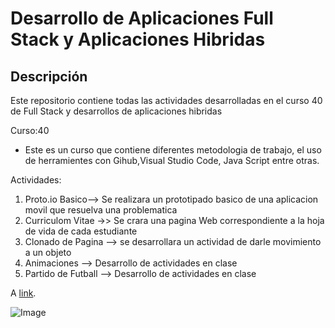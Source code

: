 # Desarrollo de Aplicaciones Full Stack y Aplicaciones Hibridas
## Descripción
Este repositorio contiene todas las actividades desarrolladas en el curso 40 de Full Stack y desarrollos de aplicaciones hibridas

Curso:40 

  * Este es un curso que contiene diferentes metodologia de trabajo, el uso de herramientes con Gihub,Visual Studio Code, Java Script entre otras.
  

Actividades:

  1. Proto.io Basico--> Se realizara un prototipado basico de una aplicacion movil que resuelva una problematica
  2. Curriculom Vitae  ->> Se crara una pagina Web correspondiente a la hoja de vida de cada estudiante
  3. Clonado de Pagina  --> se desarrollara un actividad de darle movimiento a un objeto
  4. Animaciones  --> Desarrollo de actividades en clase
  5. Partido de Futball -->  Desarrollo de actividades en clase

A [link](http://example.com).

![Image](Image_icon.png)




